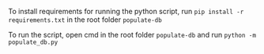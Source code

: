 To install requirements for running the python script, run
    `pip install -r requirements.txt`
in the root folder `populate-db`

To run the script, open cmd in the root folder `populate-db` and run `python -m populate_db.py` 
